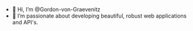 - 👋 Hi, I’m @Gordon-von-Graevenitz
- 👀 I’m passionate about developing beautiful, robust web applications and API's.

<!---
Gordon-von-Graevenitz/Gordon-von-Graevenitz is a ✨ special ✨ repository because its `README.md` (this file) appears on your GitHub profile.
You can click the Preview link to take a look at your changes.
--->
